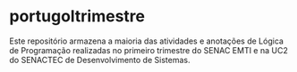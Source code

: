 # portugoltrimestre
Este repositório armazena a maioria das atividades e anotações de Lógica de Programação realizadas no primeiro trimestre do SENAC EMTI e na UC2 do SENACTEC de Desenvolvimento de Sistemas.
